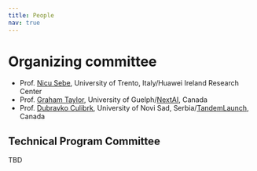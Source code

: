 ```yaml
---
title: People
nav: true
---
```


# Organizing committee

* Prof. [Nicu Sebe](http://disi.unitn.it/~sebe/), University of Trento, Italy/Huawei Ireland
Research Center
* Prof. [Graham Taylor](https://www.gwtaylor.ca/), University of Guelph/[NextAI](https://www.nextcanada.com/next-ai), Canada
* Prof. [Dubravko Culibrk](http://dculibrk.github.io), University of Novi Sad, Serbia/[TandemLaunch](http://www.tandemlaunch.com/), Canada

## Technical Program Committee 

TBD
